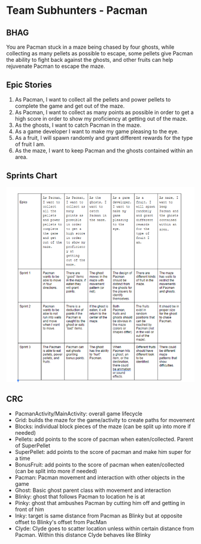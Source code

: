 # Team Subhunters - Pacman

## BHAG

You are Pacman stuck in a maze being chased by four ghosts, while collecting as many pellets as possible to escape, some pellets give Pacman the ability to fight back against the ghosts, and other fruits can help rejuvenate Pacman to escape the maze.

## Epic Stories

1. As Pacman, I want to collect all the pellets and power pellets to complete the game and get out of the maze.
1. As Pacman, I want to collect as many points as possible in order to get a high score in order to show my proficiency at getting out of the maze.
1. As the ghosts, I want to catch Pacman in the maze.
1. As a game developer I want to make my game pleasing to the eye.
1. As a fruit, I will spawn randomly and grant different rewards for the type of fruit I am.
1. As the maze, I want to keep Pacman and the ghosts contained within an area.

## Sprints Chart

![Link to Sprint Chart](https://github.com/ecs160ss12019/Subhunters/blob/master/StoryMappingTable.PNG)


## CRC

* PacmanActivity/MainActivity: overall game lifecycle
* Grid: builds the maze for the game/activity to create paths for movement
* Blocks: individual block pieces of the maze (can be split up into more if needed)
* Pellets: add points to the score of pacman when eaten/collected. Parent of SuperPellet
* SuperPellet: add points to the score of pacman and make him super for a time
* BonusFruit: add points to the score of pacman when eaten/collected (can be split into more if needed)
* Pacman: Pacman movement and interaction with other objects in the game
* Ghost: Basic ghost parent class with movement and interaction
* Blinky: ghost that follows Pacman to location he is at
* Pinky: ghost that ambushes Pacman by cutting him off and getting in front of him
* Inky: target is same distance from Pacman as Blinky but at opposite offset to Blinky's offset from PacMan
* Clyde: Clyde goes to scatter location unless within certain distance from Pacman. Within this distance Clyde behaves like Blinky
